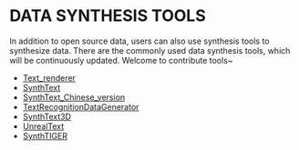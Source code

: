 # DATA SYNTHESIS TOOLS

In addition to open source data, users can also use synthesis tools to synthesize data.
There are the commonly used data synthesis tools, which will be continuously updated. Welcome to contribute tools~

* [Text_renderer](https://github.com/Sanster/text_renderer)
* [SynthText](https://github.com/ankush-me/SynthText)
* [SynthText_Chinese_version](https://github.com/JarveeLee/SynthText_Chinese_version)
* [TextRecognitionDataGenerator](https://github.com/Belval/TextRecognitionDataGenerator)
* [SynthText3D](https://github.com/MhLiao/SynthText3D)
* [UnrealText](https://github.com/Jyouhou/UnrealText/)
* [SynthTIGER](https://github.com/clovaai/synthtiger)